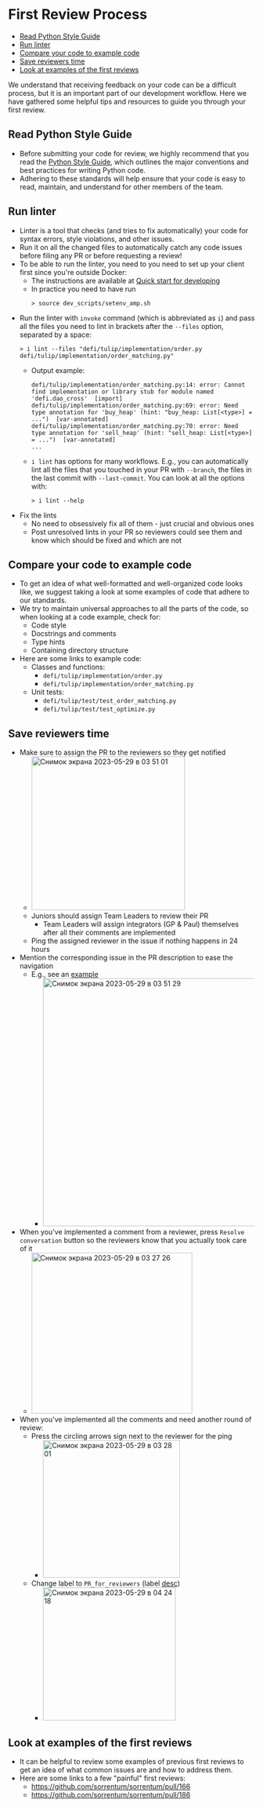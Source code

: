 # First Review Process

<!--ts-->
  * [Read Python Style Guide](#read-python-style-guide)
  * [Run linter](#run-linter)
  * [Compare your code to example code](#compare-your-code-to-example-code)
  * [Save reviewers time](#save-reviewers-time)
  * [Look at examples of the first reviews](#look-at-examples-of-the-first-reviews)

<!--te-->

We understand that receiving feedback on your code can be a difficult process,
but it is an important part of our development workflow. Here we have gathered
some helpful tips and resources to guide you through your first review.

## Read Python Style Guide

- Before submitting your code for review, we highly recommend that you read the
  [Python Style Guide](Coding_Style_Guide.md),
  which outlines the major conventions and best practices for writing Python code.
- Adhering to these standards will help ensure that your code is easy to read,
  maintain, and understand for other members of the team.

## Run linter

- Linter is a tool that checks (and tries to fix automatically) your code for syntax errors, style violations, and other issues.
- Run it on all the changed files to automatically catch any code issues before filing any PR or before requesting a review!
- To be able to run the linter, you need to you need to set up your client first since you're outside Docker:
  - The instructions are available at [Quick start for developing](Quick_start_for_developing.md)
  - In practice you need to have run
    ```
    > source dev_scripts/setenv_amp.sh
    ```
- Run the linter with `invoke` command (which is abbreviated as `i`) and pass all the files you need to lint in
  brackets after the `--files` option, separated by a space:
  ```
  > i lint --files "defi/tulip/implementation/order.py defi/tulip/implementation/order_matching.py"
  ```
  - Output example:
    ```
    defi/tulip/implementation/order_matching.py:14: error: Cannot find implementation or library stub for module named 'defi.dao_cross'  [import]
    defi/tulip/implementation/order_matching.py:69: error: Need type annotation for 'buy_heap' (hint: "buy_heap: List[<type>] = ...")  [var-annotated]
    defi/tulip/implementation/order_matching.py:70: error: Need type annotation for 'sell_heap' (hint: "sell_heap: List[<type>] = ...")  [var-annotated]
    ...
    ```
  - `i lint` has options for many workflows. E.g., you can automatically lint all the files that you touched in your PR with `--branch`, the files in the last commit with `--last-commit`. You can look at all the options with:
    ```
    > i lint --help
    ```
- Fix the lints
  - No need to obsessively fix all of them - just crucial and obvious ones
  - Post unresolved lints in your PR so reviewers could see them and know which
    should be fixed and which are not

## Compare your code to example code

- To get an idea of what well-formatted and well-organized code looks like, we
  suggest taking a look at some examples of code that adhere to our standards.
- We try to maintain universal approaches to all the parts of the code, so when
  looking at a code example, check for:
  - Code style
  - Docstrings and comments
  - Type hints
  - Containing directory structure
- Here are some links to example code:
  - Classes and functions:
    - `defi/tulip/implementation/order.py`
    - `defi/tulip/implementation/order_matching.py`
  - Unit tests:
    - `defi/tulip/test/test_order_matching.py`
    - `defi/tulip/test/test_optimize.py`

## Save reviewers time

- Make sure to assign the PR to the reviewers so they get notified
  - <img width="313" alt="Снимок экрана 2023-05-29 в 03 51 01" src="https://github.com/sorrentum/sorrentum/assets/31514660/f8534c49-bff6-4d59-9037-d70dc03d5ff9">
  - Juniors should assign Team Leaders to review their PR
    - Team Leaders will assign integrators (GP & Paul) themselves after all their comments are implemented
  - Ping the assigned reviewer in the issue if nothing happens in 24 hours
- Mention the corresponding issue in the PR description to ease the navigation
  - E.g., see an [example](https://github.com/sorrentum/sorrentum/pull/288#issue-1729654983)
    - <img width="505" alt="Снимок экрана 2023-05-29 в 03 51 29" src="https://github.com/sorrentum/sorrentum/assets/31514660/69fbabec-300c-4f7c-94fc-45c5da5a6817">
- When you've implemented a comment from a reviewer, press `Resolve conversation` button so the reviewers know that you actually took care of it
  - <img width="328" alt="Снимок экрана 2023-05-29 в 03 27 26" src="https://github.com/sorrentum/sorrentum/assets/31514660/a4c79d73-62bd-419b-b3cf-e8011621ba3c">
- When you've implemented all the comments and need another round of review:
    - Press the circling arrows sign next to the reviewer for the ping
      - <img width="280" alt="Снимок экрана 2023-05-29 в 03 28 01" src="https://github.com/sorrentum/sorrentum/assets/31514660/4f924f4f-abab-40be-975d-a4fa81d9af3b">
    - Change label to `PR_for_reviewers` (label [desc](https://github.com/sorrentum/sorrentum/blob/master/docs/GitHub_ZenHub_workflows.md#pr-labels))
      - <img width="271" alt="Снимок экрана 2023-05-29 в 04 24 18" src="https://github.com/sorrentum/sorrentum/assets/31514660/3580bf34-dcba-431b-af5c-5ae65f7597c3">

## Look at examples of the first reviews

- It can be helpful to review some examples of previous first reviews to get an
  idea of what common issues are and how to address them.
- Here are some links to a few "painful" first reviews:
  - https://github.com/sorrentum/sorrentum/pull/166
  - https://github.com/sorrentum/sorrentum/pull/186
